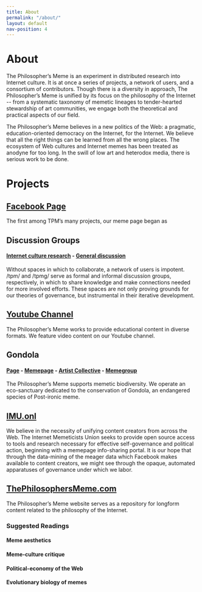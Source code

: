 ```yaml
---
title: About
permalink: "/about/"
layout: default
nav-position: 4
---
```


<div class="home">
<h1 class="about-heading">About</h1>

<p>The Philosopher’s Meme is an experiment in distributed research into Internet culture. It is at once a series of projects, a network of users, and a consortium of contributors. Though there is a diversity in approach, The Philosopher’s Meme is unified by its focus on the philosophy of the Internet -- from a systematic taxonomy of memetic lineages to tender-hearted stewardship of art communities, we engage both the theoretical and practical aspects of our field.</p>

<p>The Philosopher’s Meme believes in a new politics of the Web: a pragmatic, education-oriented democracy on the Internet, for the Internet. We believe that all the right things can be learned from all the wrong places. The ecosystem of Web cultures and Internet memes has been treated as anodyne for too long. In the swill of low art and heterodox media, there is serious work to be done.</p>

<h1>Projects</h1>

<h2><a href="facebook.com/thephilosophersmeme">Facebook Page</a></h2>

<p>The first among TPM’s many projects, our meme page began as</p>

<h2>Discussion Groups</h2>
<h4><a href="facebook.com/groups/sophismo">Internet culture research</a> - <a href="facebook.com/groups/memetics">General discussion</a></h4>

<p>Without spaces in which to collaborate, a network of users is impotent. /tpm/ and /tpmg/ serve as formal and informal discussion groups, respectively, in which to share knowledge and make connections needed for more involved efforts. These spaces are not only proving grounds for our theories of governance, but instrumental in their iterative development.</p>

<h2><a href="https://www.youtube.com/c/ThePhilosophersMeme">Youtube Channel</a></h2>
<p>The Philosopher’s Meme works to provide educational content in diverse formats. We feature video content on our Youtube channel.</p>

<h2>Gondola</h2>
<h4><a href="https://www.facebook.com/gondolaspace/">Page</a> - <a href="https://facebook.com/gondolamemes">Memepage</a> - <a href="https://www.facebook.com/groups/gondolaspace/"><nobr>Artist Collective</nobr></a> - <a href="https://facebook.com/groups/gondies">Memegroup</a></h4>

<p>The Philosopher’s Meme supports memetic biodiversity. We operate an eco-sanctuary dedicated to the conservation of Gondola, an endangered species of Post-ironic meme.</p>

<h2><a href="http://imu.onl">IMU.onl</a></h2>
<p>We believe in the necessity of unifying content creators from across the Web. The Internet Memeticists Union seeks to provide open source access to tools and research necessary for effective self-governance and political action, beginning with a memepage info-sharing portal. It is our hope that through the data-mining of the meager data which Facebook makes available to content creators, we might see through the opaque, automated apparatuses of governance under which we labor.</p>

<h2><a href="https://thephilosophersmeme.com">ThePhilosophersMeme.com</a></h2>
<p>The Philosopher’s Meme website serves as a repository for longform content related to the philosophy of the Internet.</p>

<h3>Suggested Readings</h3>

<h4>Meme aesthetics</h4>
<h4>Meme-culture critique</h4>
<h4>Political-economy of the Web</h4>
<h4>Evolutionary biology of memes</h4>
</div>
